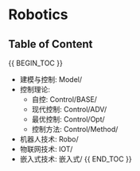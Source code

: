 # Robotics

## Table of Content


{{ BEGIN_TOC }}
- 建模与控制: Model/
- 控制理论:
  - 自控: Control/BASE/
  - 现代控制: Control/ADV/
  - 最优控制: Control/Opt/
  - 控制方法: Control/Method/
- 机器人技术: Robo/
- 物联网技术: IOT/
- 嵌入式技术: 嵌入式/
{{ END_TOC }}